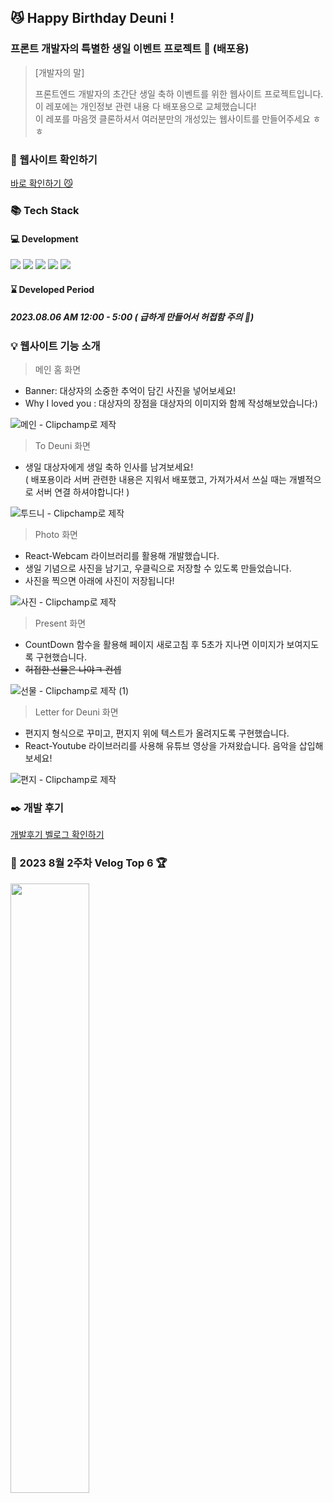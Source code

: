 ## 😼 Happy Birthday Deuni !

### 프론트 개발자의 특별한 생일 이벤트 프로젝트 🎉 (배포용)
> [개발자의 말]
> 
> 프론트엔드 개발자의 초간단 생일 축하 이벤트를 위한 웹사이트 프로젝트입니다.<br/>  이 레포에는 개인정보 관련 내용 다 배포용으로 교체했습니다! <br/> 이 레포를 마음껏 클론하셔서 여러분만의 개성있는 웹사이트를 만들어주세요 ㅎㅎ

### 📌 웹사이트 확인하기 
[바로 확인하기 😼](https://hbd-deuni-for-deploy.vercel.app/)

### 📚 Tech Stack 
#### 💻 Development
<img src="https://img.shields.io/badge/React.js-61DAFB?style=flat-square&logo=React&logoColor=black"/> <img src="https://img.shields.io/badge/Next.js-000000?style=flat-square&logo=Next.js&logoColor=white" /> <img src="https://img.shields.io/badge/TypeScript-3178C6?style=flat-square&logo=TypeScript&logoColor=white" /> <img src="https://img.shields.io/badge/Styled Components-DB7093?style=flat-square&logo=styledcomponents&logoColor=white" /> <img src="https://img.shields.io/badge/Firebase-FFCA28?style=flat-square&logo=firebase&logoColor=black"/>  

#### ⌛ Developed Period
##### 2023.08.06 AM 12:00 - 5:00 ( 급하게 만들어서 허접함 주의 🚨)

### 💡 웹사이트 기능 소개
> 메인 홈 화면
- Banner: 대상자의 소중한 추억이 담긴 사진을 넣어보세요! 
- Why I loved you : 대상자의 장점을 대상자의 이미지와 함께 작성해보았습니다:)
  
![메인 - Clipchamp로 제작](https://github.com/osohyun0224/HBD_Deuni_for_Deploy/assets/53892427/a52bf5df-9120-45bd-b28a-19ee03a600f3)



> To Deuni 화면
- 생일 대상자에게 생일 축하 인사를 남겨보세요! <br/>
( 배포용이라 서버 관련한 내용은 지워서 배포했고, 가져가셔서 쓰실 때는 개별적으로 서버 연결 하셔야합니다! )

![투드니 - Clipchamp로 제작](https://github.com/osohyun0224/HBD_Deuni_for_Deploy/assets/53892427/d92a4b2f-4599-4a4c-9339-edbcab72a8cd)


> Photo 화면
- React-Webcam 라이브러리를 활용해 개발했습니다.
- 생일 기념으로 사진을 남기고, 우클릭으로 저장할 수 있도록 만들었습니다.
- 사진을 찍으면 아래에 사진이 저장됩니다!

![사진 - Clipchamp로 제작](https://github.com/osohyun0224/HBD_Deuni_for_Deploy/assets/53892427/dc1a0e7c-448f-44b1-8850-08b18b195724)


> Present 화면
- CountDown 함수을 활용해 페이지 새로고침 후 5초가 지나면 이미지가 보여지도록 구현했습니다.
- ~~허접한 선물은 나야ㅋ 컨셉~~

![선물 - Clipchamp로 제작 (1)](https://github.com/osohyun0224/HBD_Deuni_for_Deploy/assets/53892427/ba326fd0-16c6-421d-bef8-6e7a2aa53eb2)

> Letter for Deuni 화면
- 편지지 형식으로 꾸미고, 편지지 위에 텍스트가 올려지도록 구현했습니다.
- React-Youtube 라이브러리를 사용해 유튜브 영상을 가져왔습니다. 음악을 삽입해보세요!

![편지 - Clipchamp로 제작](https://github.com/osohyun0224/HBD_Deuni_for_Deploy/assets/53892427/16f73966-efe0-40c9-927e-69a2dc4b68f9)



### ✒️ 개발 후기 
[개발후기 벨로그 확인하기](https://velog.io/@osohyun0224/%EA%B0%9C%EB%B0%9C%EC%9E%90%EC%9D%98-%EC%83%9D%EC%9D%BC-%EC%9D%B4%EB%B2%A4%ED%8A%B8-%EC%8A%A4%EC%BC%80%EC%9D%BC-%EB%AF%B8%EC%B3%A4%EB%8B%A4)

### 📌 2023 8월 2주차 Velog Top 6 🏆
<img src="https://github.com/osohyun0224/HBD_Deuni_for_Deploy/assets/53892427/d724931b-4ada-4944-b854-50413c44509c" width=50% />

